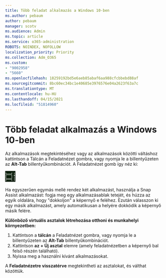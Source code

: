```yaml
---
title: Több feladat alkalmazás a Windows 10-ben
ms.author: pebaum
author: pebaum
manager: scotv
ms.audience: Admin
ms.topic: article
ms.service: o365-administration
ROBOTS: NOINDEX, NOFOLLOW
localization_priority: Priority
ms.collection: Adm_O365
ms.custom:
- "9002958"
- "5660"
ms.openlocfilehash: 18259192bd5e6aeb85abaf6aa988cfcbbebd88af
ms.sourcegitcommit: 8bc60ec34bc1e40685e3976576e04a2623f63a7c
ms.translationtype: MT
ms.contentlocale: hu-HU
ms.lasthandoff: 04/15/2021
ms.locfileid: "51814960"
---
```

# <a name="do-more-with-multitasking-in-windows-10"></a>Több feladat alkalmazás a Windows 10-ben

Az alkalmazások megtekintéséhez vagy az  alkalmazások közötti váltáshoz kattintson a Tálcán a Feladatnézet gombra, vagy nyomja le a billentyűzeten az **Alt-Tab** billentyűkombinációt. A Feladatnézet gomb így néz ki:

![Feladatnézet gomb](media/task-view.png)

Ha egyszerűen egymás mellé rendez két alkalmazást, használja a Snap Assist alkalmazást: fogja meg egy alkalmazásablak tetejét, és húzza az egyik oldalára, hogy "dokkoljon" a képernyő e feléhez. Ezután válasszon ki egy másik alkalmazást, amely automatikusan a helyére dokkódik a képernyő másik felére.

**Különböző virtuális asztalok létrehozása otthoni és munkahelyi környezetben:**

1. Kattintson a **tálcán** a Feladatnézet gombra, vagy nyomja le a billentyűzeten az **Alt-Tab** billentyűkombinációt.
2. Kattintson **az + Új asztal** elemre (amely feladatnézetben a képernyő bal felső részén található).
3. Nyissa meg a használni kívánt alkalmazásokat. 

A **Feladatnézetre visszatérve** megtekintheti az asztalokat, és válthat közöttük.
